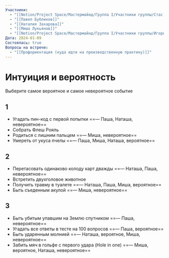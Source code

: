 ```yaml
---
Участники:
  - "[[Notion/Project Space/Мастермайнд/Группа I/Участники группы/Стас Харламов/Стас Харламов\\|Стас Харламов]]"
  - "[[Павел Бубликов]]"
  - "[[Наталия Захарова]]"
  - "[[Миша Лукьянов]]"
  - "[[Notion/Project Space/Мастермайнд/Группа I/Участники группы/Игорь Алексеенко/Игорь Алексеенко\\|Игорь Алексеенко]]"
Дата: 2024-01-09
Состоялась: true
Вопросы на встрече:
  - "[[Профориентация (куда идти на производственную практику)]]"
---
```

# Интуиция и вероятность

Выберите самое вероятное и самое невероятное событие

## 1

- Угадать пин-код с первой попытки ==— Паша, Наташа, невероятное==
- Собрать Флеш Рояль
- Родиться с лишним пальцем ==— Миша, невероятное==
- Умереть от укуса пчелы ==— Паша, Миша, Наташа, вероятное==

## 2

- Перетасовать одинаково колоду карт дважды ==— Наташа, Паша, невероятное==
- Встретить двухголовое животное
- Получить травму в туалете ==— Наташа, Паша, Миша, вероятное==
- Быть съеденным акулой ==— Миша, невероятное==

## 3

- Быть убитым упавшим на Землю спутником ==— Паша, невероятное==
- Угадать все ответы в тесте на 100 вопросов ==— Паша, вероятное==
- Быть ударенным молнией ==— Наташа, вероятное, Миша, невероятное==
- Забить мяч в гольфе с первого удара (Hole in one) ==— Миша, вероятное, Наташа, невероятное==
